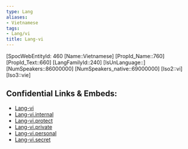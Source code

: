 ```yaml
---
type: Lang
aliases:
- Vietnamese
tags: 
- Lang/vi
title: Lang-vi
---
```

[SpocWebEntityId: 460
[Name::Vietnamese]
[PropId_Name::760]
[PropId_Text::660]
[LangFamilyId::240]
[IsUnLanguage::]
[NumSpeakers::86000000]
[NumSpeakers_native::69000000]
[Iso2::vi]
[Iso3::vie]



## Confidential Links & Embeds: 
- [Lang-vi](../../_public/lang/Lang-vi.md) 
- [Lang-vi.internal](../../_internal/lang/Lang-vi.internal.md) 
- [Lang-vi.protect](../../_protect/lang/Lang-vi.protect.md) 
- [Lang-vi.private](../../_private/lang/Lang-vi.private.md) 
- [Lang-vi.personal](../../_personal/lang/Lang-vi.personal.md) 
- [Lang-vi.secret](../../_secret/lang/Lang-vi.secret.md)

